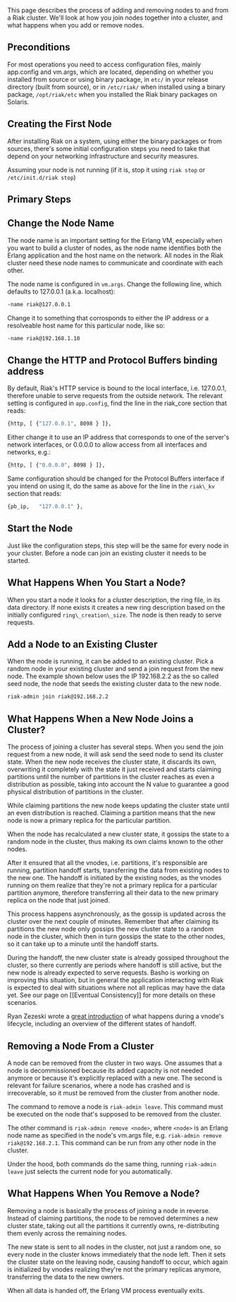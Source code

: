 This page describes the process of adding and removing nodes to and from a Riak
cluster. We'll look at how you join nodes together into a cluster, and what
happens when you add or remove nodes.

<div id="toc"/></div>

## Preconditions

For most operations you need to access configuration files, mainly app.config
and vm.args, which are located, depending on whether you installed from source
or using binary package, in `etc/` in your release directory (built from
source), or in `/etc/riak/` when installed using a binary package,
`/opt/riak/etc` when you installed the Riak binary packages on Solaris.

## Creating the First Node

After installing Riak on a system, using either the binary packages or from
sources, there's some initial configuration steps you need to take that depend
on your networking infrastructure and security measures.

Assuming your node is not running (if it is, stop it using `riak stop` or
`/etc/init.d/riak stop`)

## Primary Steps

## Change the Node Name

The node name is an important setting for the Erlang VM, especially when you
want to build a cluster of nodes, as the node name identifies both the Erlang
application and the host name on the network. All nodes in the Riak cluster need
these node names to communicate and coordinate with each other.

The node name is configured in `vm.args`. Change the following line, which
defaults to 127.0.0.1 (a.k.a. localhost):

```bash
-name riak@127.0.0.1
```

Change it to something that corrosponds to either the IP address or a resolveable
host name for this particular node, like so:

```bash
-name riak@192.168.1.10
```

## Change the HTTP and Protocol Buffers binding address

By default, Riak's HTTP service is bound to the local interface, i.e. 127.0.0.1,
therefore unable to serve requests from the outside network. The relevant
setting is configured in `app.config`, find the line in the riak_core section
that reads:

```bash
{http, [ {"127.0.0.1", 8098 } ]},
```

Either change it to use an IP address that corresponds to one of the server's
network interfaces, or 0.0.0.0 to allow access from all interfaces and networks,
e.g.:

```bash
{http, [ {"0.0.0.0", 8098 } ]},
```

Same configuration should be changed for the Protocol Buffers interface if you
intend on using it, do the same as above for the line in the `riak\_kv` section
that reads:

```bash
{pb_ip,   "127.0.0.1" },
```

## Start the Node

Just like the configuration steps, this step will be the same for every node in
your cluster. Before a node can join an existing cluster it needs to be started.


## What Happens When You Start a Node?

When you start a node it looks for a cluster description, the ring file, in its
data directory. If none exists it creates a new ring description based on the
initially configured `ring\_creation\_size`. The node is then ready to serve
requests.

## Add a Node to an Existing Cluster

When the node is running, it can be added to an existing cluster. Pick a random
node in your existing cluster and send a join request from the new node. The
example shown below uses the IP 192.168.2.2 as the so called seed node, the node
that seeds the existing cluster data to the new node.

```bash
riak-admin join riak@192.168.2.2
```

## What Happens When a New Node Joins a Cluster?

The process of joining a cluster has several steps. When you send the join
request from a new node, it will ask send the seed node to send its cluster
state. When the new node receives the cluster state, it discards its own,
overwriting it completely with the state it just received and starts claiming
partitions until the number of partitions in the cluster reaches as even a
distribution as possible, taking into account the N value to guarantee a good
physical distribution of partitions in the cluster.

While claiming partitions the new node keeps updating the cluster state until an
even distribution is reached. Claiming a partition means that the new node is
now a primary replica for the particular partition.

When the node has recalculated a new cluster state, it gossips the state to a
random node in the cluster, thus making its own claims known to the other nodes.

After it ensured that all the vnodes, i.e. partitions,  it's responsible are
running, partition handoff starts, transferring the data from existing nodes to
the new one. The handoff is initiated by the existing nodes, as the vnodes
running on them realize that they're not a primary replica for a particular
partition anymore, therefore transferring all their data to the new primary
replica on the node that just joined.

This process happens asynchronously, as the gossip is updated across the cluster
over the next couple of minutes. Remember that after claiming its partitions the
new node only gossips the new cluster state to a random node in the cluster,
which then in turn gossips the state to the other nodes, so it can take up to a
minute until the handoff starts.

During the handoff, the new cluster state is already gossiped throughout the
cluster, so there currently are periods where handoff is still active, but the
new node is already expected to serve requests. Basho is working on improving
this situation, but in general the application interacting with Riak is expected
to deal with situations where not all replicas may have the data yet. See our
page on [[Eventual Consistency]] for more details on these scenarios.

Ryan Zezeski wrote a [great
introduction](https://github.com/rzezeski/try-try-try/tree/master/2011/riak-core-the-vnode)
of what happens during a vnode's lifecycle, including an overview of the
different states of handoff.

## Removing a Node From a Cluster

A node can be removed from the cluster in two ways. One assumes that a node is
decommissioned because its added capacity is not needed anymore or because it's
explicitly replaced with a new one. The second is relevant for failure
scenarios, where a node has crashed and is irrecoverable, so it must be removed
from the cluster from another node.

The command to remove a node is `riak-admin leave`. This command must be
executed on the node that's supposed to be removed from the cluster.

The other command is `riak-admin remove <node>`, where `<node>` is an Erlang
node name as specified in the node's vm.args file, e.g. `riak-admin remove
riak@192.168.2.1`. This command can be run from any other node in the cluster.

Under the hood, both commands do the same thing, running `riak-admin leave` just
selects the current node for you automatically.

## What Happens When You Remove a Node?

Removing a node is basically the process of joining a node in reverse. Instead
of claiming partitions, the node to be removed determines a new cluster state,
taking out all the partitions it currently owns, re-distributing them evenly
across the remaining nodes.

The new state is sent to all nodes in the cluster, not just a random one, so
every node in the cluster knows immediately that the node left. Then it sets
the cluster state on the leaving node, causing handoff to occur, which again is
initialized by vnodes realizing they're not the primary replicas anymore,
transferring the data to the new owners.

When all data is handed off, the Erlang VM process eventually exits.
